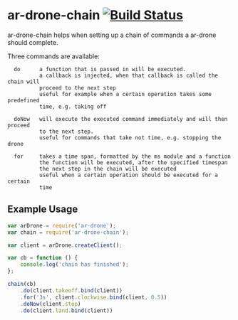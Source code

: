 # ar-drone-chain [![Build Status](https://travis-ci.org/seriousManual/ar-drone-chain.png)](https://travis-ci.org/seriousManual/ar-drone-chain)

ar-drone-chain helps when setting up a chain of commands a ar-drone should complete.

Three commands are available:

````
  do      a function that is passed in will be executed.
          a callback is injected, when that callback is called the chain will 
          proceed to the next step
          useful for example when a certain operation takes some predefined 
          time, e.g. taking off
          
  doNow   will execute the executed command immediately and will then proceed
          to the next step.
          useful for commands that take not time, e.g. stopping the drone
          
  for     takes a time span, formatted by the ms module and a function
          the function will be executed, after the specified timespan 
          the next step in the chain will be executed
          useful when a certain operation should be executed for a certain
          time
````

## Example Usage
````javascript
var arDrone = require('ar-drone');
var chain = require('ar-drone-chain');

var client = arDrone.createClient();

var cb = function () {
    console.log('chain has finished');
};

chain(cb)
    .do(client.takeoff.bind(client))
    .for('3s', client.clockwise.bind(client, 0.5))
    .doNow(client.stop)
    .do(client.land.bind(client))
````
